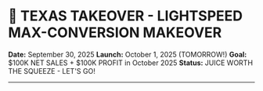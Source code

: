 <!-- Optimized: 2025-10-06 -->
<!-- RPM: 1.6.2.1.1.6.2.1_TEXAS_TAKEOVER_LIGHTSPEED_MAKEOVER_20251006 -->
<!-- Session: E2E RPM DNA Application -->
<!-- AOM: RND (Reggie & Dro) -->
<!-- COI: TECHNOLOGY -->
<!-- RPM: HIGH -->
<!-- ACTION: BUILD -->

<!--
Optimized: 2025-10-03
RPM: 3.6.0.6.ops-technology-ship-status-documentation
Session: Dual-AI Collaboration - Sonnet Docs Sweep
-->
# 🚀 TEXAS TAKEOVER - LIGHTSPEED MAX-CONVERSION MAKEOVER

**Date:** September 30, 2025
**Launch:** October 1, 2025 (TOMORROW!)
**Goal:** $100K NET SALES + $100K PROFIT in October 2025
**Status:** JUICE WORTH THE SQUEEZE - LET'S GO!

---
